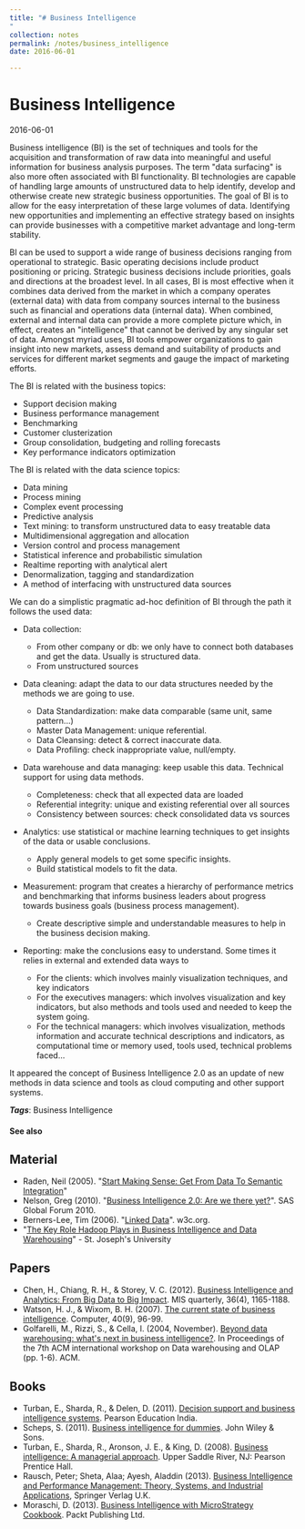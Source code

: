 ```yaml
---
title: "# Business Intelligence
"
collection: notes
permalink: /notes/business_intelligence
date: 2016-06-01

---
```


# Business Intelligence

2016-06-01

Business intelligence (BI) is the set of techniques and tools for the acquisition and transformation of raw data into meaningful and useful information for business analysis purposes. The term "data surfacing" is also more often associated with BI functionality. BI technologies are capable of handling large amounts of unstructured data to help identify, develop and otherwise create new strategic business opportunities. The goal of BI is to allow for the easy interpretation of these large volumes of data. Identifying new opportunities and implementing an effective strategy based on insights can provide businesses with a competitive market advantage and long-term stability.

BI can be used to support a wide range of business decisions ranging from operational to strategic. Basic operating decisions include product positioning or pricing. Strategic business decisions include priorities, goals and directions at the broadest level. In all cases, BI is most effective when it combines data derived from the market in which a company operates (external data) with data from company sources internal to the business such as financial and operations data (internal data). When combined, external and internal data can provide a more complete picture which, in effect, creates an "intelligence" that cannot be derived by any singular set of data. Amongst myriad uses, BI tools empower organizations to gain insight into new markets, assess demand and suitability of products and services for different market segments and gauge the impact of marketing efforts.

The BI is related with the business topics:
* Support decision making
* Business performance management
* Benchmarking
* Customer clusterization
* Group consolidation, budgeting and rolling forecasts
* Key performance indicators optimization

The BI is related with the data science topics:
* Data mining
* Process mining
* Complex event processing
* Predictive analysis
* Text mining: to transform unstructured data to easy treatable data
* Multidimensional aggregation and allocation
* Version control and process management
* Statistical inference and probabilistic simulation
* Realtime reporting with analytical alert
* Denormalization, tagging and standardization
* A method of interfacing with unstructured data sources

We can do a simplistic pragmatic ad-hoc definition of BI through the path it follows the used data:
* Data collection: 
   * From other company or db: we only have to connect both databases and get the data. Usually is structured data.
   * From unstructured sources
* Data cleaning: adapt the data to our data structures needed by the methods we are going to use.
   * Data Standardization: make data comparable (same unit, same pattern...)
   * Master Data Management: unique referential.
   * Data Cleansing: detect & correct inaccurate data.
   * Data Profiling: check inappropriate value, null/empty.
* Data warehouse and data managing: keep usable this data. Technical support for using data methods.
   * Completeness: check that all expected data are loaded
   * Referential integrity: unique and existing referential over all sources
   * Consistency between sources: check consolidated data vs sources
* Analytics: use statistical or machine learning techniques to get insights of the data or usable conclusions.
   * Apply general models to get some specific insights.
   * Build statistical models to fit the data.
* Measurement: program that creates a hierarchy of performance metrics and benchmarking that informs business leaders about progress towards business goals (business process management).
   * Create descriptive simple and understandable measures to help in the business decision making.

* Reporting: make the conclusions easy to understand. Some times it relies in external and extended data ways to 
   * For the clients: which involves mainly visualization techniques, and key indicators
   * For the executives managers: which involves visualization and key indicators, but also methods and tools used and needed to keep the system going.
   * For the technical managers: which involves visualization, methods information and accurate technical descriptions and indicators, as computational time or memory used, tools used, technical problems faced...


It appeared the concept of Business Intelligence 2.0 as an update of new methods in data science and tools as cloud computing and other support systems.

***Tags***: Business Intelligence

#### See also


## Material
* Raden, Neil (2005). "[Start Making Sense: Get From Data To Semantic Integration](http://www.intelligententerprise.com/showArticle.jhtml?articleID=171000640)"
* Nelson, Greg (2010). "[Business Intelligence 2.0: Are we there yet?](http://support.sas.com/resources/papers/proceedings10/040-2010.pdf)". SAS Global Forum 2010.
* Berners-Lee, Tim (2006). "[Linked Data](http://www.w3.org/DesignIssues/LinkedData.html)". w3c.org.
* "[The Key Role Hadoop Plays in Business Intelligence and Data Warehousing](http://online.sju.edu/resource/engineering-technology/key-role-hadoop-plays-in-business-intelligence)" - St. Joseph's University

## Papers
* Chen, H., Chiang, R. H., & Storey, V. C. (2012). [Business Intelligence and Analytics: From Big Data to Big Impact](http://www.academia.edu/download/32970305/FROM_BIG_DATA_TO_BIG_IMPACT.pdf). MIS quarterly, 36(4), 1165-1188.
* Watson, H. J., & Wixom, B. H. (2007). [The current state of business intelligence](http://www.academia.edu/download/29208458/watsonwixom.pdf). Computer, 40(9), 96-99.
* Golfarelli, M., Rizzi, S., & Cella, I. (2004, November). [Beyond data warehousing: what's next in business intelligence?](http://www.cci.drexel.edu/faculty/song/dolap/dolap04/paper/p1-rizzi.pdf). In Proceedings of the 7th ACM international workshop on Data warehousing and OLAP (pp. 1-6). ACM.

## Books
* Turban, E., Sharda, R., & Delen, D. (2011). [Decision support and business intelligence systems](https://www.goodreads.com/book/show/12490308-decision-support-and-business-intelligence-systems). Pearson Education India.
* Scheps, S. (2011). [Business intelligence for dummies](https://www.goodreads.com/book/show/1174213.Business_Intelligence_for_Dummies). John Wiley & Sons.
* Turban, E., Sharda, R., Aronson, J. E., & King, D. (2008). [Business intelligence: A managerial approach](https://www.goodreads.com/book/show/1014690.Business_Intelligence). Upper Saddle River, NJ: Pearson Prentice Hall.
* Rausch, Peter; Sheta, Alaa; Ayesh, Aladdin (2013). [Business Intelligence and Performance Management: Theory, Systems, and Industrial Applications](https://www.goodreads.com/book/show/17063748-business-intelligence-and-performance-management), Springer Verlag U.K.
* Moraschi, D. (2013). [Business Intelligence with MicroStrategy Cookbook](https://www.goodreads.com/book/show/18766852-business-intelligence-with-microstrategy-cookbook). Packt Publishing Ltd.


